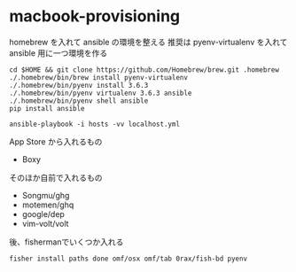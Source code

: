 # macbook-provisioning
homebrew を入れて ansible の環境を整える
推奨は pyenv-virtualenv を入れて ansible 用に一つ環境を作る
```
cd $HOME && git clone https://github.com/Homebrew/brew.git .homebrew
./.homebrew/bin/brew install pyenv-virtualenv
./.homebrew/bin/pyenv install 3.6.3
./.homebrew/bin/pyenv virtualenv 3.6.3 ansible
./.homebrew/bin/pyenv shell ansible
pip install ansible
```

```
ansible-playbook -i hosts -vv localhost.yml
```

App Store から入れるもの
- Boxy

そのほか自前で入れるもの
- Songmu/ghg
- motemen/ghq
- google/dep
- vim-volt/volt

後、fishermanでいくつか入れる
```
fisher install paths done omf/osx omf/tab 0rax/fish-bd pyenv
```
